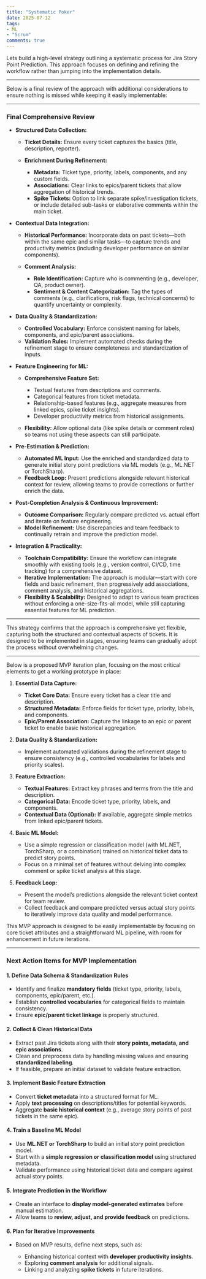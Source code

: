 ```yaml
---
title: "Systematic Poker"
date: 2025-07-12
tags:
- ML
- "Scrum"
comments: true
---
```


Lets build a high-level strategy outlining a systematic process for Jira Story Point Prediction. This approach focuses on defining and refining the workflow rather than jumping into the implementation details.

---

Below is a final review of the approach with additional considerations to ensure nothing is missed while keeping it easily implementable:

---

### Final Comprehensive Review

* **Structured Data Collection:**

  * **Ticket Details:** Ensure every ticket captures the basics (title, description, reporter).
  * **Enrichment During Refinement:**

    * **Metadata:** Ticket type, priority, labels, components, and any custom fields.
    * **Associations:** Clear links to epics/parent tickets that allow aggregation of historical trends.
    * **Spike Tickets:** Option to link separate spike/investigation tickets, or include detailed sub-tasks or elaborative comments within the main ticket.

* **Contextual Data Integration:**

  * **Historical Performance:** Incorporate data on past tickets—both within the same epic and similar tasks—to capture trends and productivity metrics (including developer performance on similar components).
  * **Comment Analysis:**

    * **Role Identification:** Capture who is commenting (e.g., developer, QA, product owner).
    * **Sentiment & Content Categorization:** Tag the types of comments (e.g., clarifications, risk flags, technical concerns) to quantify uncertainty or complexity.

* **Data Quality & Standardization:**

  * **Controlled Vocabulary:** Enforce consistent naming for labels, components, and epic/parent associations.
  * **Validation Rules:** Implement automated checks during the refinement stage to ensure completeness and standardization of inputs.

* **Feature Engineering for ML:**

  * **Comprehensive Feature Set:**

    * Textual features from descriptions and comments.
    * Categorical features from ticket metadata.
    * Relationship-based features (e.g., aggregate measures from linked epics, spike ticket insights).
    * Developer productivity metrics from historical assignments.
  * **Flexibility:** Allow optional data (like spike details or comment roles) so teams not using these aspects can still participate.

* **Pre-Estimation & Prediction:**

  * **Automated ML Input:** Use the enriched and standardized data to generate initial story point predictions via ML models (e.g., ML.NET or TorchSharp).
  * **Feedback Loop:** Present predictions alongside relevant historical context for review, allowing teams to provide corrections or further enrich the data.

* **Post-Completion Analysis & Continuous Improvement:**

  * **Outcome Comparison:** Regularly compare predicted vs. actual effort and iterate on feature engineering.
  * **Model Refinement:** Use discrepancies and team feedback to continually retrain and improve the prediction model.

* **Integration & Practicality:**

  * **Toolchain Compatibility:** Ensure the workflow can integrate smoothly with existing tools (e.g., version control, CI/CD, time tracking) for a comprehensive dataset.
  * **Iterative Implementation:** The approach is modular—start with core fields and basic refinement, then progressively add associations, comment analysis, and historical aggregations.
  * **Flexibility & Scalability:** Designed to adapt to various team practices without enforcing a one-size-fits-all model, while still capturing essential features for ML prediction.

---

This strategy confirms that the approach is comprehensive yet flexible, capturing both the structured and contextual aspects of tickets. It is designed to be implemented in stages, ensuring teams can gradually adopt the process without overwhelming changes.

---

Below is a proposed MVP iteration plan, focusing on the most critical elements to get a working prototype in place:

1. **Essential Data Capture:**

   * **Ticket Core Data:** Ensure every ticket has a clear title and description.
   * **Structured Metadata:** Enforce fields for ticket type, priority, labels, and components.
   * **Epic/Parent Association:** Capture the linkage to an epic or parent ticket to enable basic historical aggregation.

2. **Data Quality & Standardization:**

   * Implement automated validations during the refinement stage to ensure consistency (e.g., controlled vocabularies for labels and priority scales).

3. **Feature Extraction:**

   * **Textual Features:** Extract key phrases and terms from the title and description.
   * **Categorical Data:** Encode ticket type, priority, labels, and components.
   * **Contextual Data (Optional):** If available, aggregate simple metrics from linked epic/parent tickets.

4. **Basic ML Model:**

   * Use a simple regression or classification model (with ML.NET, TorchSharp, or a combination) trained on historical ticket data to predict story points.
   * Focus on a minimal set of features without delving into complex comment or spike ticket analysis at this stage.

5. **Feedback Loop:**

   * Present the model’s predictions alongside the relevant ticket context for team review.
   * Collect feedback and compare predicted versus actual story points to iteratively improve data quality and model performance.

This MVP approach is designed to be easily implementable by focusing on core ticket attributes and a straightforward ML pipeline, with room for enhancement in future iterations.

---

### **Next Action Items for MVP Implementation**

#### **1. Define Data Schema & Standardization Rules**

* Identify and finalize **mandatory fields** (ticket type, priority, labels, components, epic/parent, etc.).
* Establish **controlled vocabularies** for categorical fields to maintain consistency.
* Ensure **epic/parent ticket linkage** is properly structured.

#### **2. Collect & Clean Historical Data**

* Extract past Jira tickets along with their **story points, metadata, and epic associations**.
* Clean and preprocess data by handling missing values and ensuring **standardized labeling**.
* If feasible, prepare an initial dataset to validate feature extraction.

#### **3. Implement Basic Feature Extraction**

* Convert **ticket metadata** into a structured format for ML.
* Apply **text processing** on descriptions/titles for potential keywords.
* Aggregate **basic historical context** (e.g., average story points of past tickets in the same epic).

#### **4. Train a Baseline ML Model**

* Use **ML.NET or TorchSharp** to build an initial story point prediction model.
* Start with a **simple regression or classification model** using structured metadata.
* Validate performance using historical ticket data and compare against actual story points.

#### **5. Integrate Prediction in the Workflow**

* Create an interface to **display model-generated estimates** before manual estimation.
* Allow teams to **review, adjust, and provide feedback** on predictions.

#### **6. Plan for Iterative Improvements**

* Based on MVP results, define next steps, such as:

  * Enhancing historical context with **developer productivity insights**.
  * Exploring **comment analysis** for additional signals.
  * Linking and analyzing **spike tickets** in future iterations.
